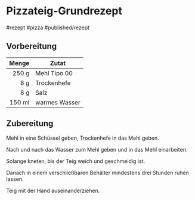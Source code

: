 # Pizzateig-Grundrezept

#rezept #pizza #published/rezept  

## Vorbereitung

|  Menge | Zutat         |
| ------:| ------------- |
|  250 g | Mehl Tipo 00  |
|    8 g | Trockenhefe   |
|    8 g | Salz          |
| 150 ml | warmes Wasser | 

## Zubereitung

Mehl in eine Schüssel geben, Trockenhefe in das Mehl geben.

Nach und nach das Wasser zum Mehl geben und in das Mehl einarbeiten.

Solange kneten, bis der Teig weich und geschmeidig ist.

Danach in einem verschließbaren Behälter mindestens drei Stunden ruhen lassen. 

Teig mit der Hand auseinanderziehen.

